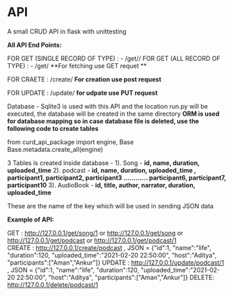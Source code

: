 # API
A small CRUD API in flask with unittesting

**All API End Points:**

FOR GET (SINGLE RECORD OF TYPE) : - /get/<TYPE>/<ID>
FOR GET (ALL RECORD OF TYPE) : - /get/<TYPE>
**For fetching use GET requet ** 
  
FOR CRAETE : /create/<TYPE>
**For creation use post request**
 
 
FOR UPDATE : /update/<TYPE><ID>
**for udpate use PUT request**
  

Database - Sqlite3 is used with this API and the location run.py will be executed, the database will be created in the same directory
**ORM is used for database mapping so in case database file is deleted, use the following code to create tables**

from curd_api_package import engine, Base
Base.metadata.create_all(engine)

3 Tables is created inside database - 
1). Song - **id, name, duration, uploaded_time**
2). podcast - **id, name, duration, uploaded_time , participant1, participant2, participant3 ............ participant6, participant7, participant10** 
3). AudioBook - **id, title, author, narrator, duration, uploaded_time**

These are the name of the key which will be used in sending JSON data

**Example of API:**

GET : http://127.0.0.1/get/song/1  or http://127.0.0.1/get/song  or http://127.0.0.1/get/podcast  or http://127.0.0.1/get/podcast/1  
CREATE : http://127.0.0.1/create/podcast  , JSON = {"id":1, "name":"life", "duration":120, "uploaded_time":"2021-02-20 22:50:00", "host":"Aditya", "participants":["Aman","Ankur"]}
UPDATE : http://127.0.0.1/update/podcast/1 , JSON = {"id":1, "name":"life", "duration":120, "uploaded_time":"2021-02-20 22:50:00", "host":"Aditya", "participants":["Aman","Ankur"]}
DELETE: http://127.0.0.1/delete/podcast/1 
